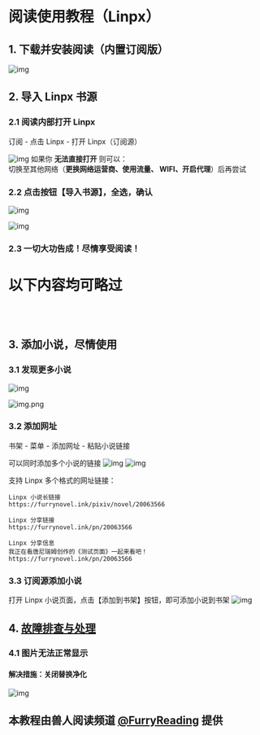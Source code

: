# 阅读使用教程（Linpx）


## 1. 下载并安装阅读（内置订阅版）
![img](pic/DownloadLegado.png)


## 2. 导入 Linpx 书源
### 2.1 阅读内部打开 Linpx
订阅 - 点击 Linpx - 打开 Linpx（订阅源）

![img](pic/RssSourceCenter.png)
如果你 **无法直接打开** 则可以：  
切换至其他网络（**更换网络运营商、使用流量、 WIFI、开启代理**）后再尝试
  

### 2.2 点击按钮【导入书源】，全选，确认
![img](pic/InportBookSourceLinpxButton.png)

![img](pic/InportBookSourceLinpx.png)


### 2.3 一切大功告成！尽情享受阅读！
# 以下内容均可略过

<br><br>
## 3. 添加小说，尽情使用
### 3.1 发现更多小说

![img](pic/DiscoverLinpx.png)

![img.png](pic/UpdateSourcesLinpx.png)


### 3.2 添加网址
书架 - 菜单 - 添加网址 - 粘贴小说链接 

可以同时添加多个小说的链接
![img](pic/AddBookViaUrl1.png)
![img](pic/AddBookViaUrl2.png)

支持 Linpx 多个格式的网址链接：
```
Linpx 小说长链接
https://furrynovel.ink/pixiv/novel/20063566

Linpx 分享链接
https://furrynovel.ink/pn/20063566

Linpx 分享信息
我正在看唐尼瑞姆创作的《测试页面》一起来看吧！
https://furrynovel.ink/pn/20063566
```


### 3.3 订阅源添加小说
打开 Linpx 小说页面，点击【添加到书架】按钮，即可添加小说到书架
![img](./pic/LinpxConvertPixivUrl2.png)


## 4. [故障排查与处理](https://github.com/windyhusky/PixivSource/blob/main/doc/TroubleShoot.md)
### 4.1 图片无法正常显示
#### 解决措施：关闭替换净化
![img](./pic/ReplaceTurnOff.png)


## 本教程由兽人阅读频道 [@FurryReading](https://t.me/FurryReading) 提供
